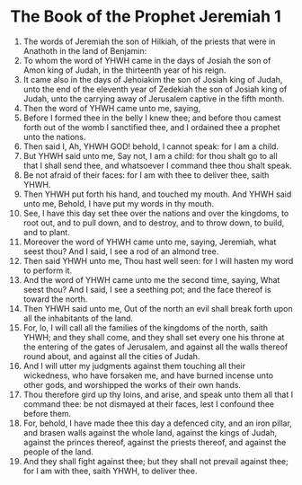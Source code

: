 ﻿# The Book of the Prophet Jeremiah 1
1. The words of Jeremiah the son of Hilkiah, of the priests that were in Anathoth in the land of Benjamin: 
2. To whom the word of YHWH came in the days of Josiah the son of Amon king of Judah, in the thirteenth year of his reign. 
3. It came also in the days of Jehoiakim the son of Josiah king of Judah, unto the end of the eleventh year of Zedekiah the son of Josiah king of Judah, unto the carrying away of Jerusalem captive in the fifth month. 
4. Then the word of YHWH came unto me, saying, 
5. Before I formed thee in the belly I knew thee; and before thou camest forth out of the womb I sanctified thee, and I ordained thee a prophet unto the nations. 
6. Then said I, Ah, YHWH GOD! behold, I cannot speak: for I am a child. 
7.  But YHWH said unto me, Say not, I am a child: for thou shalt go to all that I shall send thee, and whatsoever I command thee thou shalt speak. 
8. Be not afraid of their faces: for I am with thee to deliver thee, saith YHWH. 
9. Then YHWH put forth his hand, and touched my mouth. And YHWH said unto me, Behold, I have put my words in thy mouth. 
10. See, I have this day set thee over the nations and over the kingdoms, to root out, and to pull down, and to destroy, and to throw down, to build, and to plant. 
11.  Moreover the word of YHWH came unto me, saying, Jeremiah, what seest thou? And I said, I see a rod of an almond tree. 
12. Then said YHWH unto me, Thou hast well seen: for I will hasten my word to perform it. 
13. And the word of YHWH came unto me the second time, saying, What seest thou? And I said, I see a seething pot; and the face thereof is toward the north. 
14. Then YHWH said unto me, Out of the north an evil shall break forth upon all the inhabitants of the land. 
15. For, lo, I will call all the families of the kingdoms of the north, saith YHWH; and they shall come, and they shall set every one his throne at the entering of the gates of Jerusalem, and against all the walls thereof round about, and against all the cities of Judah. 
16. And I will utter my judgments against them touching all their wickedness, who have forsaken me, and have burned incense unto other gods, and worshipped the works of their own hands. 
17.  Thou therefore gird up thy loins, and arise, and speak unto them all that I command thee: be not dismayed at their faces, lest I confound thee before them. 
18. For, behold, I have made thee this day a defenced city, and an iron pillar, and brasen walls against the whole land, against the kings of Judah, against the princes thereof, against the priests thereof, and against the people of the land. 
19. And they shall fight against thee; but they shall not prevail against thee; for I am with thee, saith YHWH, to deliver thee. 
